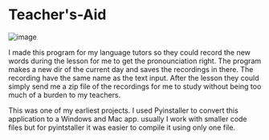 # Teacher's-Aid

![image](https://user-images.githubusercontent.com/96972844/162875256-fdc5892e-6c6a-43d5-949d-cc8c28da86d1.png)

I made this program for my language tutors so they could record the new words during the lesson for me to get the pronounciation right. The program makes a new dir of the current day and saves the recordings in there. The recording have the same name as the text input. After the lesson they could simply send me a zip file of the recordings for me to study without being too much of a burden to my teachers.

This was one of my earliest projects. I used Pyinstaller to convert this application to a Windows and Mac app. usually I work with smaller code files but for pyintstaller it was easier to compile it using only one file.
